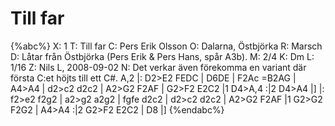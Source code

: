 # Till far

{%abc%}
X: 1
T: Till far
C: Pers Erik Olsson
O: Dalarna, Östbjörka
R: Marsch
D: Låtar från Östbjörka (Pers Erik & Pers Hans, spår A3b).
M: 2/4
K: Dm
L: 1/16
Z: Nils L, 2008-09-02
N: Det verkar även förekomma en variant där första C:et höjts till ett C#.
A,2 |: D2>E2 FEDC | D6DE | F2Ac =B2AG |
A4>A4 | d2>c2 d2c2 | A2>G2 F2AF | G2>F2 E2C2 |1 D4>A,4 :|2 D4>A4 |]
|: f2>e2 f2g2 | a2>g2 a2g2 | fgfe d2c2 | d2>c2 d2c2 | 
A2>G2 F2AF |1 G2>G2 F2G2 | A4>A4 :|2 G2>F2 E2C2 | D8 |]
{%endabc%}

